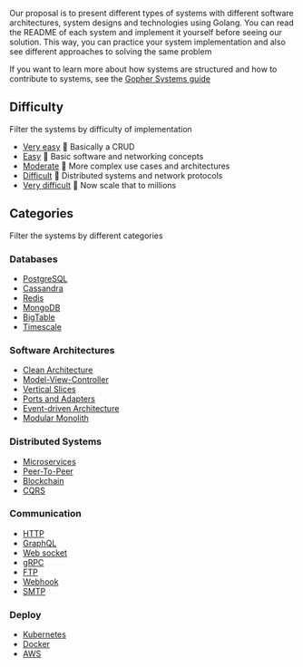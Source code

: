 Our proposal is to present different types of systems with different software architectures, system designs and technologies using Golang.
You can read the README of each system and implement it yourself before seeing our solution. This way, you can practice your system implementation
and also see different approaches to solving the same problem

If you want to learn more about how systems are structured and how to contribute to systems, see the [Gopher Systems guide]()

## Difficulty

Filter the systems by difficulty of implementation

- [Very easy]() 🦎 Basically a CRUD
- [Easy]() 🐢 Basic software and networking concepts
- [Moderate]() 🐸 More complex use cases and architectures
- [Difficult]() 🐊 Distributed systems and network protocols
- [Very difficult]() 🦖 Now scale that to millions

## Categories

Filter the systems by different categories

### Databases

- [PostgreSQL]()
- [Cassandra]()
- [Redis]()
- [MongoDB]()
- [BigTable]()
- [Timescale]()

### Software Architectures

- [Clean Architecture]()
- [Model-View-Controller]()
- [Vertical Slices]()
- [Ports and Adapters]()
- [Event-driven Architecture]()
- [Modular Monolith]()

### Distributed Systems

- [Microservices]()
- [Peer-To-Peer]()
- [Blockchain]()
- [CQRS]()

### Communication

- [HTTP]()
- [GraphQL]()
- [Web socket]()
- [gRPC]()
- [FTP]()
- [Webhook]()
- [SMTP]()

### Deploy

- [Kubernetes]()
- [Docker]()
- [AWS]()
